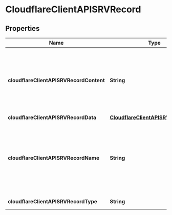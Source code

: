 # CloudflareClientAPISRVRecord

## Properties
Name | Type | Description | Notes
------------ | ------------- | ------------- | -------------
**cloudflareClientAPISRVRecordContent** | **String** | Priority, weight, port, and SRV target. See &#x27;data&#x27; for setting the individual component values. |  [optional]
**cloudflareClientAPISRVRecordData** | [**CloudflareClientAPISRVRecordData**](CloudflareClientAPISRVRecordData.md) |  | 
**cloudflareClientAPISRVRecordName** | **String** | Service, protocol, and SRV name content. See &#x27;data&#x27; for setting the individual component values. |  [optional]
**cloudflareClientAPISRVRecordType** | **String** | Record type. | 
